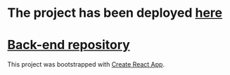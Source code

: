 # The project has been deployed [here](https://tree-group12.fly.dev)
# [Back-end repository](https://github.com/DanielNikkari/tree_app_backend_group12)

This project was bootstrapped with [Create React App](https://github.com/facebook/create-react-app).
